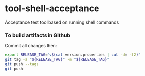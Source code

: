 # tool-shell-acceptance
Acceptance test tool based on running shell commands




### To build artifacts in Github

Commit all changes then:
```bash
export RELEASE_TAG="v$(cat version.properties | cut -d= -f2)"
git tag -a "${RELEASE_TAG}" -m "${RELEASE_TAG}"
git push --tags
git push
```